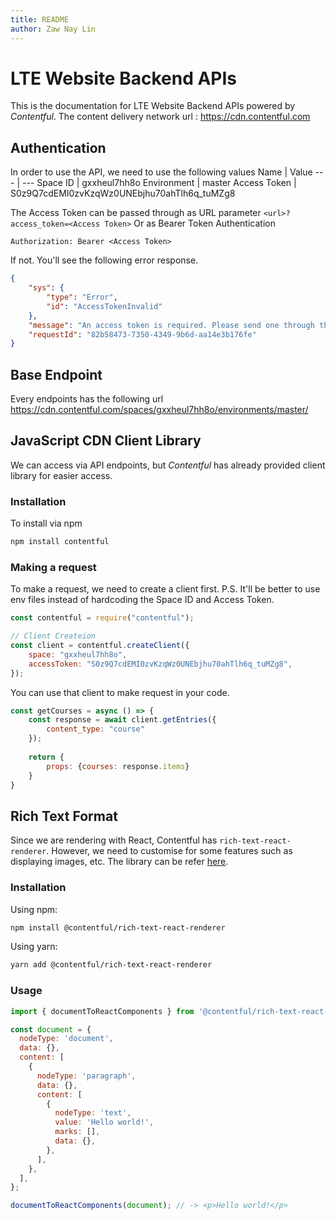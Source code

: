 ```yaml
---
title: README
author: Zaw Nay Lin
---
```


# LTE Website Backend APIs

This is the documentation for LTE Website Backend APIs powered by *Contentful*. 
The content delivery network url : https://cdn.contentful.com

## Authentication
In order to use the API, we need to use the following values
Name | Value 
--- | ---
Space ID | gxxheul7hh8o
Environment | master
Access Token | S0z9Q7cdEMI0zvKzqWz0UNEbjhu70ahTlh6q_tuMZg8

The Access Token can be passed through as URL parameter 
`<url>?access_token=<Access Token>`
Or as Bearer Token Authentication
```http
Authorization: Bearer <Access Token>
```
If not. You'll see the following error response.
```json
{
	"sys": {
		"type": "Error",
		"id": "AccessTokenInvalid"
	},
	"message": "An access token is required. Please send one through the HTTP Authorization header or as the query parameter \"access_token\".",
	"requestId": "82b58473-7350-4349-9b6d-aa14e3b176fe"
}
```

<h2 id=base-endpoint>Base Endpoint</h2>

Every endpoints has the following url
https://cdn.contentful.com/spaces/gxxheul7hh8o/environments/master/

## JavaScript CDN Client Library

We can access via API endpoints, but *Contentful* has already provided client library for easier access.

### Installation
To install via npm
```sh
npm install contentful
```

### Making a request
To make a request, we need to create a client first. 
P.S. It'll be better to use env files instead of hardcoding the Space ID and Access Token. 
```js
const contentful = require("contentful");

// Client Createion
const client = contentful.createClient({
	space: "gxxheul7hh8o",
	accessToken: "S0z9Q7cdEMI0zvKzqWz0UNEbjhu70ahTlh6q_tuMZg8",
});
```
You can use that client to make request in your code. 
```js 
const getCourses = async () => {
	const response = await client.getEntries({
		content_type: "course"
	});
	
	return {
		props: {courses: response.items}
	}
}
```

<h2 id='rich-text'>Rich Text Format</h2>

Since we are rendering with React, Contentful has `rich-text-react-renderer`. However, we need to customise for some features such as displaying images, etc. The library can be refer [here](https://github.com/contentful/rich-text/tree/master/packages/rich-text-react-renderer).

### Installation

Using npm:

```sh
npm install @contentful/rich-text-react-renderer
```

Using yarn:

```sh
yarn add @contentful/rich-text-react-renderer
```

### Usage 

```js
import { documentToReactComponents } from '@contentful/rich-text-react-renderer';

const document = {
  nodeType: 'document',
  data: {},
  content: [
    {
      nodeType: 'paragraph',
      data: {},
      content: [
        {
          nodeType: 'text',
          value: 'Hello world!',
          marks: [],
          data: {},
        },
      ],
    },
  ],
};

documentToReactComponents(document); // -> <p>Hello world!</p>
```

